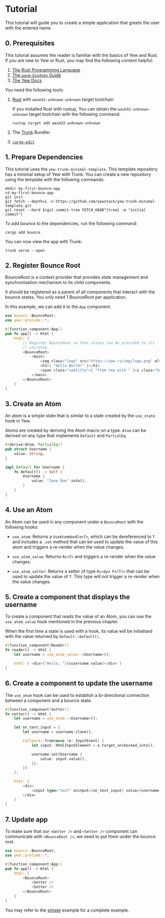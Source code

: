 # Tutorial

This tutorial will guide you to create a simple application that
greets the user with the entered name.

## 0. Prerequisites

This tutorial assumes the reader is familiar with the basics of Yew and
Rust. If you are new to Yew or Rust, you may find the following content
helpful:

1. [The Rust Programming Language](https://doc.rust-lang.org/book/)
2. [The `wasm-bindgen` Guide](https://rustwasm.github.io/wasm-bindgen/introduction.html)
3. [The Yew Docs](https://yew.rs/docs/getting-started/introduction)

You need the following tools:

1. [Rust](https://rustup.rs/) with `wasm32-unknown-unknown` target toolchain

   If you installed Rust with rustup, You can obtain the
`wasm32-unknown-unknown` target toolchain with the following command:

   ```shell
   rustup target add wasm32-unknown-unknown
   ```

2. The [Trunk](https://trunkrs.dev/#getting-started) Bundler

3. [`cargo-edit`](https://github.com/killercup/cargo-edit)

## 1. Prepare Dependencies

This tutorial uses the `yew-trunk-minimal-template`.
This template repository has a minimal setup of Yew with Trunk.
You can create a new repository using the template with the following commands:

```shell
mkdir my-first-bounce-app
cd my-first-bounce-app
git init
git fetch --depth=1 -n https://github.com/yewstack/yew-trunk-minimal-template.git
git reset --hard $(git commit-tree FETCH_HEAD^{tree} -m "initial commit")
```

To add bounce to the dependencies, run the following command:

```shell
cargo add bounce
```

You can now view the app with Trunk:

```shell
trunk serve --open
```

## 2. Register Bounce Root

BounceRoot is a context provider that provides state management and
synchronisation mechanism to its child components.

It should be registered as a parent of all components that interact with
the bounce states. You only need 1 BounceRoot per application.

In this example, we can add it to the `App` component.

```rust
use bounce::BounceRoot;
use yew::prelude::*;

#[function_component(App)]
pub fn app() -> Html {
    html! {
        // Register BounceRoot so that states can be provided to its
        // children.
        <BounceRoot>
            <main>
                <img class="logo" src="https://yew.rs/img/logo.png" alt="Yew logo" />
                <h1>{ "Hello World!" }</h1>
                <span class="subtitle">{ "from Yew with " }<i class="heart" /></span>
            </main>
        </BounceRoot>
    }
}
```

## 3. Create an Atom

An atom is a simple state that is similar to a state created by
the `use_state` hook in Yew.

Atoms are created by deriving the Atom macro on a type. `Atom` can be derived
on any type that implements `Default` and `PartialEq`.

```rust
#[derive(Atom, PartialEq)]
pub struct Username {
    value: String,
}

impl Default for Username {
    fn default() -> Self {
        Username {
            value: "Jane Doe".into(),
        }
    }
}
```

## 4. Use an Atom

An Atom can be used in any component under a `BounceRoot` with the
following hooks:

- `use_atom`: Returns a `UseAtomHandle<T>`,
  which can be dereferenced to `T` and includes a `.set` method that can be
  used to update the value of this atom and triggers a re-render when
  the value changes.

- `use_atom_value`: Returns `Rc<T>` and triggers a re-render when
  the value changes.

- `use_atom_setter`: Returns a setter of type `Rc<dyn Fn(T)>` that can be used
  to update the value of `T`. This type will not trigger a re-render
  when the value changes.

## 5. Create a component that displays the username

To create a component that reads the value of an Atom, you can use the
`use_atom_value` hook mentioned in the previous chapter.

When the first time a state is used with a hook,
its value will be initialised with the value returned by
`Default::default()`.

```rust
#[function_component(Reader)]
fn reader() -> Html {
    let username = use_atom_value::<Username>();

    html! { <div>{"Hello, "}{&username.value}</div> }
}
```

## 6. Create a component to update the username

The `use_atom` hook can be used to establish a bi-directional connection
between a component and a bounce state.

```rust
#[function_component(Setter)]
fn setter() -> Html {
    let username = use_atom::<Username>();

    let on_text_input = {
        let username = username.clone();

        Callback::from(move |e: InputEvent| {
            let input: HtmlInputElement = e.target_unchecked_into();

            username.set(Username {
                value: input.value(),
            });
        })
    };

    html! {
        <div>
            <input type="text" oninput={on_text_input} value={username.value.to_string()} />
        </div>
    }
}
```

## 7. Update app

To make sure that our `<Getter />` and `<Setter />` component can
communicate with `<BounceRoot />`, we need to put them under the bounce
root.

```rust
use bounce::BounceRoot;
use yew::prelude::*;

#[function_component(App)]
pub fn app() -> Html {
    html! {
        <BounceRoot>
            <Getter />
            <Setter />
        </BounceRoot>
    }
}
```

You may refer to the [simple](https://github.com/futursolo/bounce/tree/master/examples/simple)
example for a complete example.
